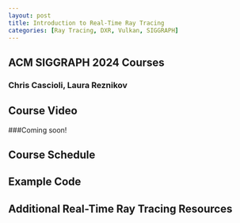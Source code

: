 ```yaml
---
layout: post
title: Introduction to Real-Time Ray Tracing
categories: [Ray Tracing, DXR, Vulkan, SIGGRAPH]
---
```

## ACM SIGGRAPH 2024 Courses
### Chris Cascioli, Laura Reznikov

## Course Video
###Coming soon!

## Course Schedule

## Example Code

## Additional Real-Time Ray Tracing Resources

<!--more-->



